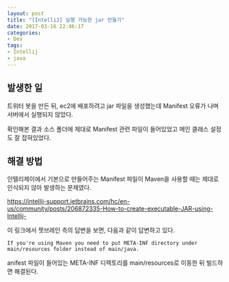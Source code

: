 ```yaml
---
layout: post
title: "[IntelliJ] 실행 가능한 jar 만들기"
date: 2017-03-16 22:46:17
categories:
- Dev
tags:
- Intellij
- java
---
```


## 발생한 일

트위터 봇을 만든 뒤, ec2에 배포하려고 jar 파일을 생성했는데 Manifest 오류가 나며 서버에서 실행되지 않았다.

확인해본 결과 소스 폴더에 제대로 Manifest 관련 파일이 들어있었고 메인 클래스 설정도 잘 잡혀있었다.



## 해결 방법

인텔리제이에서 기본으로 만들어주는 Manifest 파일이 Maven을 사용할 때는 제대로 인식되지 않아 발생하는 문제였다.

https://intellij-support.jetbrains.com/hc/en-us/community/posts/206872335-How-to-create-executable-JAR-using-Intellij-

이 링크에서 젯브레인 측의 답변을 보면, 다음과 같이 답변하고 있다.

`If you're using Maven you need to put META-INF directory under main/resources folder instead of main/java.`

anifest 파일이 들어있는 META-INF 디렉토리를 main/resources로 이동한 뒤 빌드하면 해결된다.
